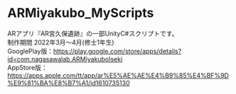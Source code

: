 # ARMiyakubo_MyScripts
ARアプリ『AR宮久保遺跡』の一部UnityC#スクリプトです。  
制作期間 2022年3月～4月(修士1年生)  
GooglePlay版：https://play.google.com/store/apps/details?id=com.nagasawalab.ARMiyakuboIseki  
AppStore版：https://apps.apple.com/tt/app/ar%E5%AE%AE%E4%B9%85%E4%BF%9D%E9%81%BA%E8%B7%A1/id1610735130  

